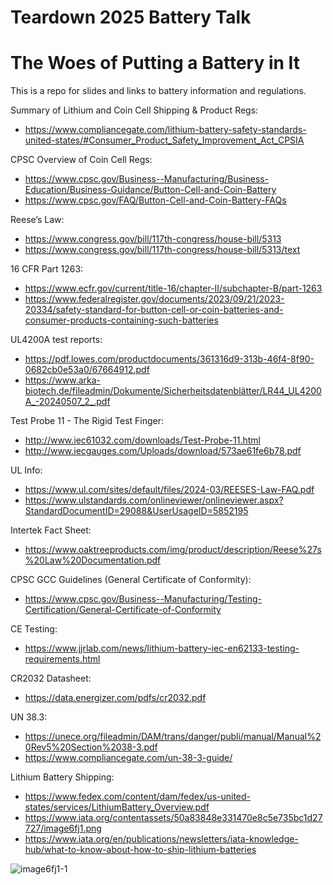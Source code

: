 # Teardown 2025 Battery Talk
# The Woes of Putting a Battery in It

This is a repo for slides and links to battery information and regulations.

Summary of Lithium and Coin Cell Shipping & Product Regs:
* https://www.compliancegate.com/lithium-battery-safety-standards-united-states/#Consumer_Product_Safety_Improvement_Act_CPSIA

CPSC Overview of Coin Cell Regs:
* https://www.cpsc.gov/Business--Manufacturing/Business-Education/Business-Guidance/Button-Cell-and-Coin-Battery
* https://www.cpsc.gov/FAQ/Button-Cell-and-Coin-Battery-FAQs 
 
Reese’s Law:
* https://www.congress.gov/bill/117th-congress/house-bill/5313
* https://www.congress.gov/bill/117th-congress/house-bill/5313/text

16 CFR Part 1263:
* https://www.ecfr.gov/current/title-16/chapter-II/subchapter-B/part-1263 
* https://www.federalregister.gov/documents/2023/09/21/2023-20334/safety-standard-for-button-cell-or-coin-batteries-and-consumer-products-containing-such-batteries 

UL4200A test reports:
* https://pdf.lowes.com/productdocuments/361316d9-313b-46f4-8f90-0682cb0e53a0/67664912.pdf
* https://www.arka-biotech.de/fileadmin/Dokumente/Sicherheitsdatenblätter/LR44_UL4200A_-20240507_2_.pdf

Test Probe 11 - The Rigid Test Finger:
* http://www.iec61032.com/downloads/Test-Probe-11.html
* http://www.iecgauges.com/Uploads/download/573ae61fe6b78.pdf

UL Info:
* https://www.ul.com/sites/default/files/2024-03/REESES-Law-FAQ.pdf
* https://www.ulstandards.com/onlineviewer/onlineviewer.aspx?StandardDocumentID=29088&UserUsageID=5852195

Intertek Fact Sheet:
* https://www.oaktreeproducts.com/img/product/description/Reese%27s%20Law%20Documentation.pdf

CPSC GCC Guidelines (General Certificate of Conformity):
* https://www.cpsc.gov/Business--Manufacturing/Testing-Certification/General-Certificate-of-Conformity

CE Testing:
* https://www.jjrlab.com/news/lithium-battery-iec-en62133-testing-requirements.html

CR2032 Datasheet:
* https://data.energizer.com/pdfs/cr2032.pdf

UN 38.3:
* https://unece.org/fileadmin/DAM/trans/danger/publi/manual/Manual%20Rev5%20Section%2038-3.pdf
* https://www.compliancegate.com/un-38-3-guide/

Lithium Battery Shipping:
* https://www.fedex.com/content/dam/fedex/us-united-states/services/LithiumBattery_Overview.pdf
* https://www.iata.org/contentassets/50a83848e331470e8c5e735bc1d27727/image6fj1.png
* https://www.iata.org/en/publications/newsletters/iata-knowledge-hub/what-to-know-about-how-to-ship-lithium-batteries

![image6fj1-1](https://github.com/user-attachments/assets/d6ccc82e-58bb-4d7c-abf3-36e0a7667fb1)
